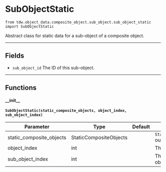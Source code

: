 # SubObjectStatic

`from tdw.object_data.composite_object.sub_object.sub_object_static import SubObjectStatic`

Abstract class for static data for a sub-object of a composite object.

***

## Fields

- `sub_object_id` The ID of this sub-object.

***

## Functions

#### \_\_init\_\_

**`SubObjectStatic(static_composite_objects, object_index, sub_object_index)`**

| Parameter | Type | Default | Description |
| --- | --- | --- | --- |
| static_composite_objects |  StaticCompositeObjects |  | `StaticCompositeObjects` output data. |
| object_index |  int |  | The object index. |
| sub_object_index |  int |  | The index of this sub-object. |